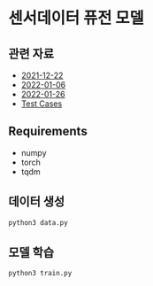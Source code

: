 # 센서데이터 퓨전 모델

## 관련 자료
- [2021-12-22](../docs/2021-12-22-FSR_Fusion_Model.pdf)
- [2022-01-06](../docs/2022-01-06-Attention_Based_Signal_Fusion.pdf)
- [2022-01-26](../docs/2022-01-26-Multi-Sensor-Biosignal-Processing.pdf)
- [Test Cases](../docs/2022-01-19-Test-Cases.pdf)

## Requirements

- numpy
- torch
- tqdm

## 데이터 생성

~~~sh
python3 data.py
~~~

## 모델 학습

~~~sh
python3 train.py
~~~
